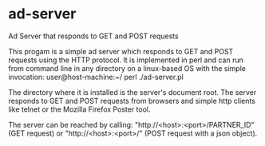 # ad-server
Ad Server that responds to GET and POST requests

This progam is a simple ad server which responds to GET and POST requests using the HTTP protocol. It is implemented in perl and can run from command line in any directory on a linux-based OS with the simple invocation:
user@host-machine:~/ perl ./ad-server.pl <port>
	
The directory where it is installed is the server's document root. The server responds to GET and POST requests from browsers and simple http clients like telnet or the Mozilla Firefox Poster tool. 

The server can be reached by calling:
"http://\<host>:<port\>/PARTNER_ID" (GET request) or "http://\<host\>:\<port\>/" (POST request with a json object).
